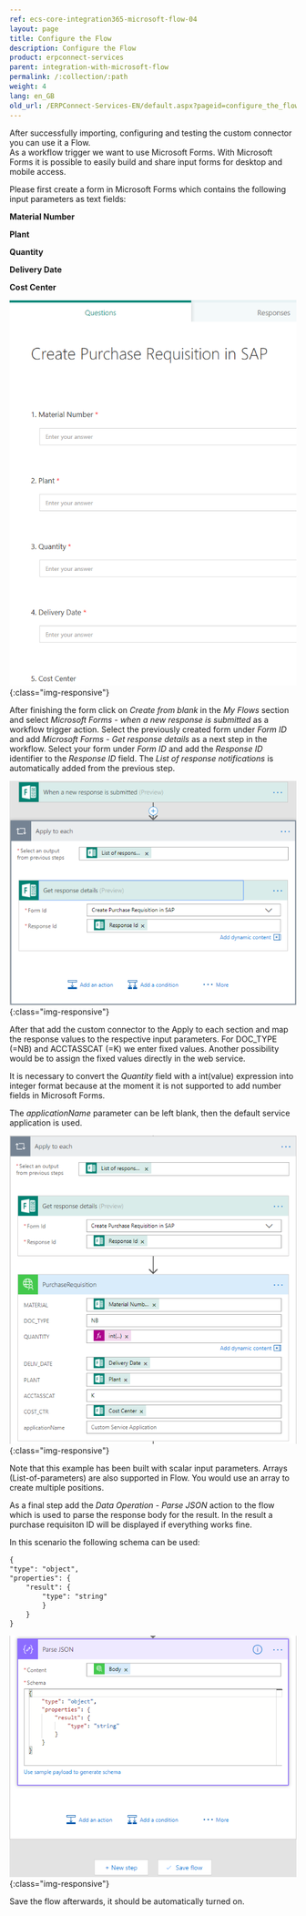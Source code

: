 ```yaml
---
ref: ecs-core-integration365-microsoft-flow-04
layout: page
title: Configure the Flow
description: Configure the Flow
product: erpconnect-services
parent: integration-with-microsoft-flow
permalink: /:collection/:path
weight: 4
lang: en_GB
old_url: /ERPConnect-Services-EN/default.aspx?pageid=configure_the_flow
---
```


After successfully importing, configuring and testing the custom connector you can use it a Flow.  
As a workflow trigger we want to use Microsoft Forms. With Microsoft Forms it is possible to easily build and share input forms for desktop and mobile access.

Please first create a form in Microsoft Forms which contains the following input parameters as text fields:


**Material Number** 

**Plant**

**Quantity**

**Delivery Date**

**Cost Center** 

![ecscore_flow_9](/img/content/ecscore_flow_9.png){:class="img-responsive"}

After finishing the form click on *Create from blank* in the *My Flows* section and select *Microsoft Forms - when a new response is submitted*  as a workflow trigger action. Select the previously created form under *Form ID* and add *Microsoft Forms - Get response details* as a next step in the workflow. 
Select your form under *Form ID* and add the *Response ID* identifier to the *Response ID* field. The *List of response notifications* is automatically added from the previous step. 

![ecscore_flow_10](/img/content/ecscore_flow_10.png){:class="img-responsive"}

After that add the custom connector to the Apply to each section and map the response values to the respective input parameters. 
For DOC_TYPE (=NB) and ACCTASSCAT (=K) we enter fixed values. Another possibility would be to assign the fixed values directly in the web service. 

It is necessary to convert the *Quantity* field with a int(value) expression into integer format because at the moment it is not supported to add number fields in Microsoft Forms. 

The *applicationName* parameter can be left blank, then the default service application is used.   

![ecscore_flow_11](/img/content/ecscore_flow_11.png){:class="img-responsive"}

Note that this example has been built with scalar input parameters. Arrays (List-of-parameters) are also supported in Flow. You would use an array to create multiple positions.

As a final step add the *Data Operation - Parse JSON* action to the flow which is used to parse the response body for the result. In the result a purchase requisiton ID will be displayed if everything works fine.
  
In this scenario the following schema can be used: 
```
{
"type": "object",
"properties": {
	"result": {
		"type": "string"
		}
	}
}
```

![ecscore_flow_12](/img/content/ecscore_flow_12.png){:class="img-responsive"}

Save the flow afterwards, it should be automatically turned on.